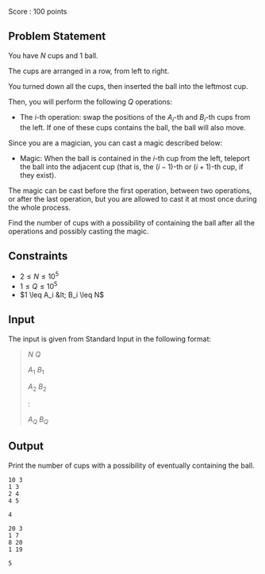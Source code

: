 Score : $100$ points

## Problem Statement

You have $N$ cups and $1$ ball.

The cups are arranged in a row, from left to right.

You turned down all the cups, then inserted the ball into the leftmost cup.

Then, you will perform the following $Q$ operations:

- The $i$-th operation: swap the positions of the $A_i$-th and $B_i$-th cups from the left. If one of these cups contains the ball, the ball will also move.

Since you are a magician, you can cast a magic described below:

- Magic: When the ball is contained in the $i$-th cup from the left, teleport the ball into the adjacent cup (that is, the $(i-1)$-th or $(i+1)$-th cup, if they exist).

The magic can be cast before the first operation, between two operations, or after the last operation, but you are allowed to cast it at most once during the whole process.

Find the number of cups with a possibility of containing the ball after all the operations and possibly casting the magic.

## Constraints

- $2 \leq N \leq 10^5$
- $1 \leq Q \leq 10^5$
- $1 \leq A_i &lt; B_i \leq N$

## Input

The input is given from Standard Input in the following format:

> $N$ $Q$
> 
> $A_1$ $B_1$
> 
> $A_2$ $B_2$
> 
> :          
> 
> $A_Q$ $B_Q$

## Output

Print the number of cups with a possibility of eventually containing the ball.

```input1
10 3
1 3
2 4
4 5
```

```output1
4
```

```input2
20 3
1 7
8 20
1 19
```

```output2
5
```